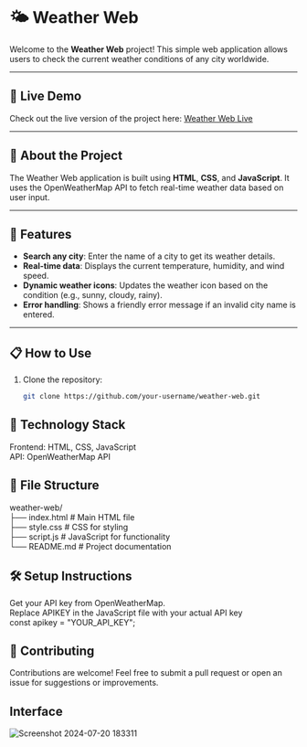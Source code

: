 # 🌤️ Weather Web

Welcome to the **Weather Web** project! This simple web application allows users to check the current weather conditions of any city worldwide.

---

## 🚀 Live Demo

Check out the live version of the project here: [Weather Web Live](PASTE_YOUR_DEPLOYMENT_LINK_HERE)

---

## 📖 About the Project

The Weather Web application is built using **HTML**, **CSS**, and **JavaScript**. It uses the OpenWeatherMap API to fetch real-time weather data based on user input.

---

## 🌟 Features

- **Search any city**: Enter the name of a city to get its weather details.
- **Real-time data**: Displays the current temperature, humidity, and wind speed.
- **Dynamic weather icons**: Updates the weather icon based on the condition (e.g., sunny, cloudy, rainy).
- **Error handling**: Shows a friendly error message if an invalid city name is entered.

---

## 📋 How to Use

1. Clone the repository:
   ```bash
   git clone https://github.com/your-username/weather-web.git
   
## 🔧 Technology Stack
Frontend: HTML, CSS, JavaScript<br>
API: OpenWeatherMap API

## 📂 File Structure
weather-web/<br>
├── index.html        # Main HTML file<br>
├── style.css         # CSS for styling<br>
├── script.js         # JavaScript for functionality<br>
└── README.md         # Project documentation<br>

## 🛠️ Setup Instructions
Get your API key from OpenWeatherMap.<br>
Replace APIKEY in the JavaScript file with your actual API key<br>
   const apikey = "YOUR_API_KEY";<br>

## 🤝 Contributing
Contributions are welcome! Feel free to submit a pull request or open an issue for suggestions or improvements.<br>

## Interface
![Screenshot 2024-07-20 183311](https://github.com/user-attachments/assets/cb3cf446-0d0e-440a-bdaa-4afe0bfbed14)


